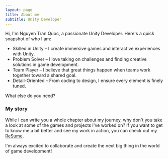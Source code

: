 ```yaml
---
layout: page
title: About me
subtitle: Unity Developer
---
```


Hi, I'm Nguyen Tran Quoc, a passionate Unity Developer. Here's a quick snapshot of who I am:

- Skilled in Unity – I create immersive games and interactive experiences with Unity.
- Problem Solver – I love taking on challenges and finding creative solutions in game development.
- Team Player – I believe that great things happen when teams work together toward a shared goal.
- Detail-Oriented – From coding to design, I ensure every element is finely tuned.

What else do you need?

### My story

While I can write you a whole chapter about my journey, why don't you take a look at some of the games and projects I've worked on? If you want to get to know me a bit better and see my work in action, you can check out my [ReSume](https://drive.google.com/file/d/1YK6r5p34aKQD129hyv4OwhjFVd7qff8C/view?usp=drive_link).

I'm always excited to collaborate and create the next big thing in the world of game development!

